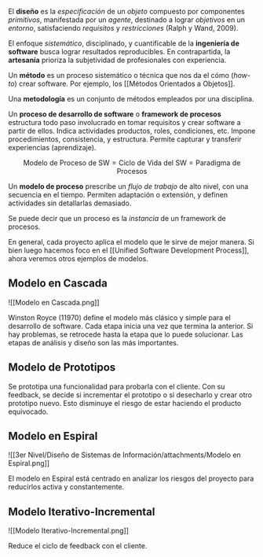 El **diseño** es la *especificación* de un *objeto* compuesto por componentes *primitivos*, manifestada por un *agente*, destinado a lograr *objetivos* en un *entorno*, satisfaciendo *requisitos* y *restricciones* (Ralph y Wand, 2009).

El enfoque *sistemático*, disciplinado, y cuantificable de la **ingeniería de software** busca lograr resultados reproducibles. En contrapartida, la **artesanía** prioriza la subjetividad de profesionales con experiencia.

Un **método** es un proceso sistemático o técnica que nos da el cómo (*how-to*) crear software. Por ejemplo, los [[Métodos Orientados a Objetos]].

Una **metodología** es un conjunto de métodos empleados por una disciplina.

Un **proceso de desarrollo de software** o **framework de procesos** estructura todo paso involucrado en tomar requisitos y crear software a partir de ellos. Indica actividades productos, roles, condiciones, etc. Impone procedimientos, consistencia, y estructura. Permite capturar y transferir experiencias (aprendizaje).

$$\text{Modelo de Proceso de SW} = \text{Ciclo de Vida del SW} = \text{Paradigma de Procesos}$$

Un **modelo de proceso** prescribe un *flujo de trabajo* de alto nivel, con una secuencia en el tiempo. Permiten adaptación o extensión, y definen actividades sin detallarlas demasiado.

Se puede decir que un proceso es la *instancia* de un framework de procesos.

En general, cada proyecto aplica el modelo que le sirve de mejor manera. Si bien luego hacemos foco en el [[Unified Software Development Process]], ahora veremos otros ejemplos de modelos.

## Modelo en Cascada

![[Modelo en Cascada.png]]

Winston Royce (11970) define el modelo más clásico y simple para el desarrollo de software. Cada etapa inicia una vez que termina la anterior. Si hay problemas, se retrocede hasta la etapa que lo puede solucionar. Las etapas de análisis y diseño son las más importantes.

## Modelo de Prototipos

Se prototipa una funcionalidad para probarla con el cliente. Con su feedback, se decide si incrementar el prototipo o si desecharlo y crear otro prototipo nuevo. Esto disminuye el riesgo de estar haciendo el producto equivocado.

## Modelo en Espiral

![[3er Nivel/Diseño de Sistemas de Información/attachments/Modelo en Espiral.png]]

El modelo en Espiral está centrado en analizar los riesgos del proyecto para reducirlos activa y constantemente.

## Modelo Iterativo-Incremental

![[Modelo Iterativo-Incremental.png]]

Reduce el ciclo de feedback con el cliente.
